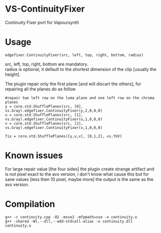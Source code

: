 # VS-ContinuityFixer
Continuity Fixer port for Vapoursynth

# Usage

	edgefixer.ContinuityFixer(src, left, top, right, bottom, radius)

src, left, top, right, bottom are mandatory.  
radius is optional, it default to the shortest dimension of the clip [usually the height].  


The plugin repair only the first plane [and will discart the others], for repairing all the planes do as follow  

	#repair two left row on the luma plane and one left row on the chroma planes
	y = core.std.ShufflePlanes(src, [0], vs.Gray).edgefixer.ContinuityFixer(y,2,0,0,0)
	u = core.std.ShufflePlanes(src, [1], vs.Gray).edgefixer.ContinuityFixer(u,1,0,0,0)
	v = core.std.ShufflePlanes(src, [2], vs.Gray).edgefixer.ContinuityFixer(v,1,0,0,0)

	fix = core.std.ShufflePlanes([y,u,v], [0,1,2], vs.YUV)

# Known issues
For large repair value [the four sides] the plugin create strange artifact and is not pixel exact to the avs version, i don't know what cause this but for sane values [less then 10 pixel, maybe more] the output is the same as the avs version.

# Compilation

	g++ -c continuity.cpp -O2 -msse2 -mfpmath=sse -o continuity.o
	g++ -shared -Wl,--dll,--add-stdcall-alias -o continuity.dll continuity.o